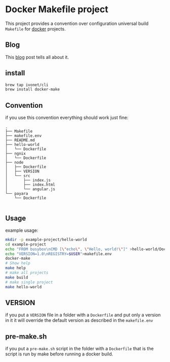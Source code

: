 # Docker Makefile project

This project provides a convention over configuration
universal build `Makefile` for [docker](https://www.docker.com/) projects.

## Blog

This [blog](http://ivo2u.nl/oE) post tells all about it.

## install

```bash
brew tap ivonet/cli
brew install docker-make
```

## Convention

if you use this convention everything should work just fine:

```text
.
├── Makefile
├── makefile.env
├── README.md
├── hello-world
│   └── Dockerfile
├── ngnix
│   └── Dockerfile
├── node
│   ├── Dockerfile
│   ├── VERSION
│   └── src
│       ├── index.js
│       ├── index.html
│       └── angular.js
└── payara
    └── Dockerfile
    
```
## Usage

example usage:

```bash
mkdir -p example-project/hello-world
cd example-project
echo "FROM busybox\nCMD [\"echo\", \"Hello, world!\"]" >hello-world/Dockerfile
echo "VERSION=1.0\nREGISTRY=$USER">makefile.env
docker-make
# Show help
make help
# make all projects
make build 
# make single project
make hello-world
```

## VERSION

if you put a `VERSION` file in a folder with a `Dockerfile` and put only a version in it it will override the
default version as described in the `makefile.env`


## pre-make.sh

if you put a `pre-make.sh` script in the folder with a `Dockerfile` that is the script is run by make before
running a docker build.

